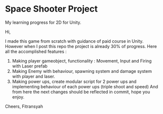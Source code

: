 # Space Shooter Project
 My learning progress for 2D for Unity.
 
 Hi,

I made this game from scratch with guidance of paid course in Unity.
However when I post this repo the project is already 30% of progress.
Here all the accomplished features : 
1. Making player gameobject, functionality : Movement, Input and Firing with Laser prefab
2. Making Enemy with behaviour, spawning system and damage system with player and laser.
3. Making power ups, create modular script for 2 power ups and implementing behaviour of each power ups (triple shoot and speed)
And from here the next changes should be reflected in commit, hope you enjoy.

Cheers, 
Fitransyah
